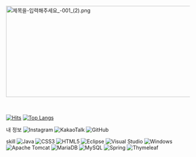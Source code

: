 <p><img id="se_object_166124805766021057" src="https://blogfiles.pstatic.net/MjAyMjA4MjNfNzgg/MDAxNjYxMjQ4MDYyMTA0.NwzKGctbe0WtmEBDIcDAeFVIXw62aan7ldWEQPujFMUg.Judyq0Uhr38DjO47WK1EzeWmJK0AQHOnmPvXhWX6T0Eg.PNG.wkdal0410/%EC%A0%9C%EB%AA%A9%EC%9D%84-%EC%9E%85%EB%A0%A5%ED%95%B4%EC%A3%BC%EC%84%B8%EC%9A%94_-001_%282%29.png" class="__se_object" s_type="attachment" s_subtype="photo" width="1000" height="250" rwidth="1000" rheight="250" imgqe="true" title="제목을-입력해주세요_-001_(2).png" jsonvalue="%7B%7D" align="" style=" width:1000px; height:250px; rwidth:1000px; rheight:250px;"><br style="clear:both;"><br style="clear:both;"><span id="husky_bookmark_start_1661248057670"></span><span id="husky_bookmark_end_1661248057670"></span><br></p>

[![Hits](https://hits.seeyoufarm.com/api/count/incr/badge.svg?url=https%3A%2F%2Fgithub.com%2FEunSeongJang&count_bg=%23B135C6&title_bg=%23555555&icon=&icon_color=%23901FDA&title=hits&edge_flat=false)](https://hits.seeyoufarm.com)
[![Top Langs](https://github-readme-stats.vercel.app/api/top-langs/?username=EunSeongJang&langs_count=10&layout=compact&theme=dark)](https://github.com/EunSeongJang)

내 정보
![Instagram](https://img.shields.io/badge/Instagram-%23E4405F.svg?style=for-the-badge&logo=Instagram&logoColor=white)
![KakaoTalk](https://img.shields.io/badge/kakaotalk-ffcd00.svg?style=for-the-badge&logo=kakaotalk&logoColor=000000)
![GitHub](https://img.shields.io/badge/github-%23121011.svg?style=for-the-badge&logo=github&logoColor=white)

skill
![Java](https://img.shields.io/badge/java-%23ED8B00.svg?style=for-the-badge&logo=java&logoColor=white)
![CSS3](https://img.shields.io/badge/css3-%231572B6.svg?style=for-the-badge&logo=css3&logoColor=white)
![HTML5](https://img.shields.io/badge/html5-%23E34F26.svg?style=for-the-badge&logo=html5&logoColor=white)
![Eclipse](https://img.shields.io/badge/Eclipse-FE7A16.svg?style=for-the-badge&logo=Eclipse&logoColor=white)
![Visual Studio](https://img.shields.io/badge/Visual%20Studio-5C2D91.svg?style=for-the-badge&logo=visual-studio&logoColor=white)
![Windows](https://img.shields.io/badge/Windows-0078D6?style=for-the-badge&logo=windows&logoColor=white)
![Apache Tomcat](https://img.shields.io/badge/apache%20tomcat-%23F8DC75.svg?style=for-the-badge&logo=apache-tomcat&logoColor=black)
![MariaDB](https://img.shields.io/badge/MariaDB-003545?style=for-the-badge&logo=mariadb&logoColor=white)
![MySQL](https://img.shields.io/badge/mysql-%2300f.svg?style=for-the-badge&logo=mysql&logoColor=white)
![Spring](https://img.shields.io/badge/spring-%236DB33F.svg?style=for-the-badge&logo=spring&logoColor=white)
![Thymeleaf](https://img.shields.io/badge/Thymeleaf-%23005C0F.svg?style=for-the-badge&logo=Thymeleaf&logoColor=white)



<!--
**EunSeongJang/EunSeongJang** is a ✨ _special_ ✨ repository because its `README.md` (this file) appears on your GitHub profile.

Here are some ideas to get you started:

- 🔭 I’m currently working on ...
- 🌱 I’m currently learning ...
- 👯 I’m looking to collaborate on ...
- 🤔 I’m looking for help with ...
- 💬 Ask me about ...
- 📫 How to reach me: ...
- 😄 Pronouns: ...
- ⚡ Fun fact: ...
-->

